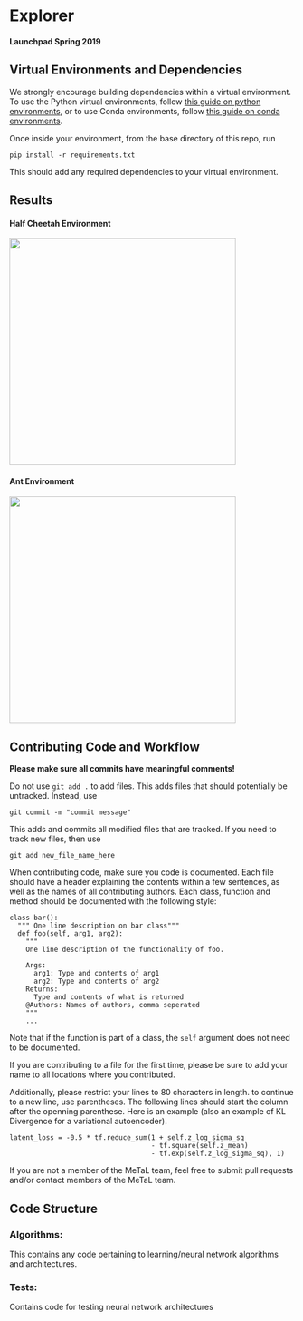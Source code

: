 # Explorer
#### Launchpad Spring 2019
## Virtual Environments and Dependencies
We strongly encourage building dependencies within a virtual environment. To use the Python virtual environments, follow [this guide on python environments](https://uoa-eresearch.github.io/eresearch-cookbook/recipe/2014/11/26/python-virtual-env/), or to use Conda environments, follow [this guide on conda environments](https://conda.io/docs/user-guide/tasks/manage-environments.html).

Once inside your environment, from the base directory of this repo, run

```
pip install -r requirements.txt
```
This should add any required dependencies to your virtual environment.

## Results
#### Half Cheetah Environment
<img src="images/cheetah.gif" width = "400"></img>
#### Ant Environment
<img src="images/ant.gif" width = "400"></img>

## Contributing Code and Workflow
**Please make sure all commits have meaningful comments!**

Do not use `git add .` to add files. This adds files that should potentially be untracked. Instead, use
```
git commit -m "commit message"
```
This adds and commits all modified files that are tracked. If you need to track new files, then use
```
git add new_file_name_here
```

When contributing code, make sure you code is documented. Each file should have a header explaining the contents within a few sentences, as well as the names of all contributing authors. Each class, function and method should be documented with the following style:

```
class bar():
  """ One line description on bar class"""
  def foo(self, arg1, arg2):
    """
    One line description of the functionality of foo.
    
    Args:
      arg1: Type and contents of arg1
      arg2: Type and contents of arg2
    Returns:
      Type and contents of what is returned
    @Authors: Names of authors, comma seperated
    """
    ...
```
Note that if the function is part of a class, the `self` argument does not need to be documented.

If you are contributing to a file for the first time, please be sure to add your name to all locations where you contributed.

Additionally, please restrict your lines to 80 characters in length. to continue to a new line, use parentheses. The following lines should start the column after the openning parenthese. Here is an example (also an example of KL Divergence for a variational autoencoder).

```
latent_loss = -0.5 * tf.reduce_sum(1 + self.z_log_sigma_sq 
                                   - tf.square(self.z_mean) 
                                   - tf.exp(self.z_log_sigma_sq), 1)
```


If you are not a member of the MeTaL team, feel free to submit pull requests and/or contact members of the MeTaL team.

## Code Structure
### Algorithms:
This contains any code pertaining to learning/neural network algorithms and architectures.
### Tests:
Contains code for testing neural network architectures
